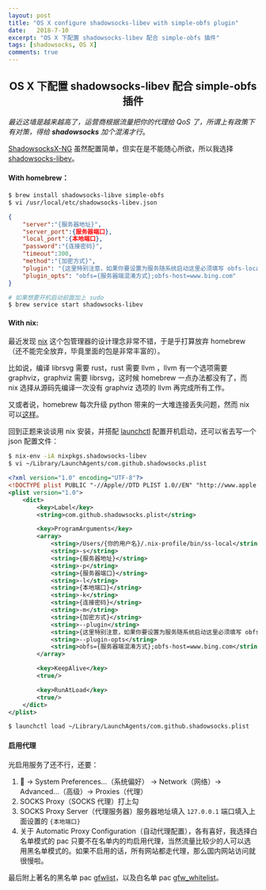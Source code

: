 ```yaml
---
layout: post
title: "OS X configure shadowsocks-libev with simple-obfs plugin"
date:   2018-7-10
excerpt: "OS X 下配置 shadowsocks-libev 配合 simple-obfs 插件"
tags: [shadowsocks, OS X]
comments: true
---
```


<center><h2>OS X 下配置 shadowsocks-libev 配合 simple-obfs 插件</h2></center>

<!--more-->

*最近这墙是越来越高了，运营商根据流量把你的代理给 QoS 了，所谓上有政策下有对策，得给 **shadowsocks** 加个混淆才行*。

[ShadowsocksX-NG](https://github.com/shadowsocks/ShadowsocksX-NG) 虽然配置简单，但实在是不能随心所欲，所以我选择 [shadowsocks-libev](https://github.com/shadowsocks/shadowsocks-libev)。

#### With homebrew：

```sh
$ brew install shadowsocks-libve simple-obfs
$ vi /usr/local/etc/shadowsocks-libev.json
```

```json
{
    "server":"{服务器地址}",
    "server_port":{服务器端口},
    "local_port":{本地端口},
    "password":"{连接密码}",
    "timeout":300,
    "method":"{加密方式}",
    "plugin": "{这里特别注意，如果你要设置为服务随系统启动这里必须填写 obfs-local 的绝对路径，可以用 which obfs-local 找到，homebrew 安装的话就在 /usr/local/bin/obfs-local}",
    "plugin_opts": "obfs={服务器端混淆方式};obfs-host=www.bing.com"
} 
```

```sh
# 如果想要开机启动前面加上 sudo
$ brew service start shadowsocks-libev
```

#### With nix:

最近发现 [nix](https://nixos.org/nix/) 这个包管理器的设计理念非常不错，于是乎打算放弃 homebrew（还不能完全放弃，毕竟里面的包是非常丰富的）。

比如说，编译 librsvg 需要 rust，rust 需要 llvm ，llvm 有一个选项需要 graphviz，graphviz 需要 librsvg，这时候 homebrew 一点办法都没有了，而 nix 选择从源码先编译一次没有 graphviz 选项的 llvm 再完成所有工作。

又或者说，homebrew 每次升级 python 带来的一大堆连接丢失问题，然而 nix 可以[这样](https://www.slideshare.net/datakurre/nix-for-python-developers)。

回到正题来谈谈用 nix 安装，并搭配 [launchctl](http://www.launchd.info) 配置开机启动，还可以省去写一个 json 配置文件：

```sh
$ nix-env -iA nixpkgs.shadowsocks-libev
$ vi ~/Library/LaunchAgents/com.github.shadowsocks.plist
```

```xml
<?xml version="1.0" encoding="UTF-8"?>
<!DOCTYPE plist PUBLIC "-//Apple//DTD PLIST 1.0//EN" "http://www.apple.com/DTDs/PropertyList-1.0.dtd">
<plist version="1.0">
	<dict>
        <key>Label</key>
        <string>com.github.shadowsocks.plist</string>

        <key>ProgramArguments</key>
        <array>
			<string>/Users/{你的用户名}/.nix-profile/bin/ss-local</string>
			<string>-s</string>
			<string>{服务器地址}</string>
			<string>-p</string>
			<string>{服务器端口}</string>
			<string>-l</string>
			<string>{本地端口}</string>
			<string>-k</string>
			<string>{连接密码}</string>
			<string>-m</string>
			<string>{加密方式}</string>
			<string>--plugin</string>
			<string>{这里特别注意，如果你要设置为服务随系统启动这里必须填写 obfs-local 的绝对路径，可以用 which obfs-local 找到，homebrew 安装的话就在 /usr/local/bin/obfs-local}</string>
			<string>--plugin-opts</string>
			<string>obfs={服务器端混淆方式};obfs-host=www.bing.com</string>
		</array>

		<key>KeepAlive</key>
		<true/>

		<key>RunAtLoad</key>
		<true/>
	</dict>
</plist>
```

```sh
$ launchctl load ~/Library/LaunchAgents/com.github.shadowsocks.plist
```

#### 启用代理

光启用服务了还不行，还要：

1.  -> System Preferences…（系统偏好） -> Network（网络）-> Advanced…（高级）-> Proxies（代理）
2. SOCKS Proxy（SOCKS 代理）打上勾
3. SOCKS Proxy Server（代理服务器）服务器地址填入 `127.0.0.1` 端口填入上面设置的 `{本地端口}`
4. 关于 Automatic Proxy Configuration（自动代理配置），各有喜好，我选择白名单模式的 pac 只要不在名单内的均启用代理，当然流量比较少的人可以选用黑名单模式的。如果不启用的话，所有网站都走代理，那么国内网站访问就很慢啦。

最后附上著名的黑名单 pac [gfwlist](https://github.com/gfwlist/gfwlist)，以及白名单 pac [gfw_whitelist](https://github.com/breakwa11/gfw_whitelist)。